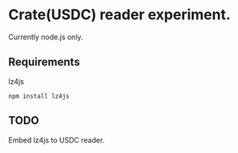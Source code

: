 # Crate(USDC) reader experiment.

Currently node.js only.

## Requirements

lz4js

```
npm install lz4js
```

## TODO

Embed lz4js to USDC reader.
